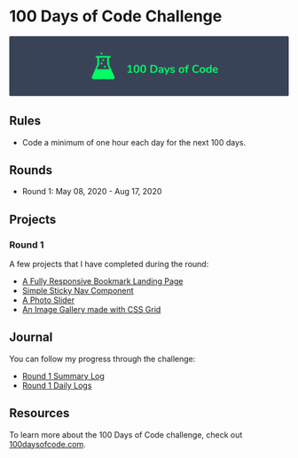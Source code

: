 # 100 Days of Code Challenge

![logo](logo.png)

## Rules

* Code a minimum of one hour each day for the next 100 days.

## Rounds

* Round 1: May 08, 2020 - Aug 17, 2020

## Projects

### Round 1
A few projects that I have completed during the round:

* [A Fully Responsive Bookmark Landing Page](https://github.com/tamirkifle/100-days-of-code/tree/master/r1-projects/56-fem-bookmark-landing-page)
* [Simple Sticky Nav Component](https://github.com/tamirkifle/100-days-of-code/tree/master/r1-projects/46-js30-sticky-nav)
* [A Photo Slider](https://github.com/tamirkifle/100-days-of-code/tree/master/r1-projects/15-photo-slider)
* [An Image Gallery made with CSS Grid](https://github.com/tamirkifle/100-days-of-code/tree/master/r1-projects/11-grid-image-gallery)

## Journal

You can follow my progress through the challenge: 

* [Round 1 Summary Log](https://github.com/tamirkifle/100-days-of-code/blob/master/journal/round-1-summary-log.md)
* [Round 1 Daily Logs](https://github.com/tamirkifle/100-days-of-code/tree/master/journal/round-1-daily-logs)

## Resources

To learn more about the 100 Days of Code challenge, check out [100daysofcode.com](https://www.100daysofcode.com).
